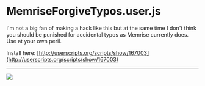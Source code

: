 MemriseForgiveTypos.user.js
===========================

I'm not a big fan of making a hack like this but at the same time I don't think you should be punished for accidental typos as Memrise currently does. Use at your own peril.

Install here: [http://userscripts.org/scripts/show/167003](http://userscripts.org/scripts/show/167003)

---

![](http://raneksi.github.io/memrise-forgive-typos/demo.gif)

